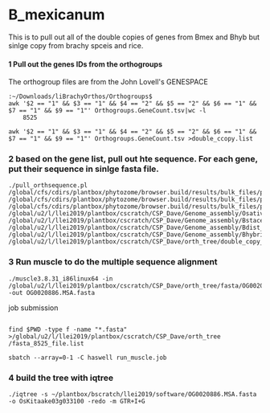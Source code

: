 # B_mexicanum
This is to pull out all of the double copies of genes from Bmex and Bhyb but sinlge copy from brachy spceis and rice.

#### 1 Pull out the genes IDs from the orthogroups

The orthogroup files are from the John Lovell's GENESPACE

```
:~/Downloads/liBrachyOrthos/Orthogroups$ 
awk '$2 == "1" && $3 == "1" && $4 == "2" && $5 == "2" && $6 == "1" && $7 == "1" && $9 == "1"' Orthogroups.GeneCount.tsv|wc -l
    8525

awk '$2 == "1" && $3 == "1" && $4 == "2" && $5 == "2" && $6 == "1" && $7 == "1" && $9 == "1"' Orthogroups.GeneCount.tsv >double_ccopy.list

```

### 2 based on the gene list, pull out hte sequence. For each gene, put their sequence in sinlge fasta file.

```
./pull_orthsequence.pl /global/cfs/cdirs/plantbox/phytozome/browser.build/results/bulk_files/phytozome/BsylvaticumAin_1_721_v2.1/annotation/BsylvaticumAin_1_721_v2.1.cds_primaryTranscriptOnly.fa /global/cfs/cdirs/plantbox/phytozome/browser.build/results/bulk_files/phytozome/Bmexicanum_577_v1.1/annotation/Bmexicanum_577_v1.1.cds_primaryTranscriptOnly.fa  /global/cfs/cdirs/plantbox/phytozome/browser.build/results/bulk_files/phytozome/BarbusculaBARB1_720_v3.1/annotation/BarbusculaBARB1_720_v3.1.cds_primaryTranscriptOnly.fa /global/u2/l/llei2019/plantbox/cscratch/CSP_Dave/Genome_assembly/OsativaKitaake/annotation/OsativaKitaake_499_v3.1.cds_primaryTranscriptOnly.fa /global/u2/l/llei2019/plantbox/cscratch/CSP_Dave/Genome_assembly/Bstacei/annotation/Bstacei_316_v1.1.cds_primaryTranscriptOnly.fa /global/u2/l/llei2019/plantbox/cscratch/CSP_Dave/Genome_assembly/Bdist_v3.2/v3.2/annotation/Bdistachyon_556_v3.2.cds_primaryTranscriptOnly.fa /global/u2/l/llei2019/plantbox/cscratch/CSP_Dave/Genome_assembly/Bhybridum/annotation/Bhybridum_463_v1.1.cds_primaryTranscriptOnly.fa /global/u2/l/llei2019/plantbox/cscratch/CSP_Dave/orth_tree/double_copy_genes.txt
```

### 3 Run muscle to do the multiple sequence alignment 

````
./muscle3.8.31_i86linux64 -in /global/u2/l/llei2019/plantbox/cscratch/CSP_Dave/orth_tree/fasta/OG0020886.fasta  -out OG0020886.MSA.fasta

````
job submission

```

find $PWD -type f -name "*.fasta" >/global/u2/l/llei2019/plantbox/cscratch/CSP_Dave/orth_tree /fasta_8525_file.list

sbatch --array=0-1 -C haswell run_muscle.job

```

### 4 build the tree with iqtree

```
./iqtree -s ~/plantbox/bscratch/llei2019/software/OG0020886.MSA.fasta -o OsKitaake03g033100 -redo -m GTR+I+G 

```
